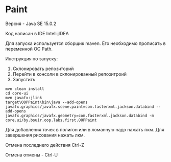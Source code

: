 Paint
===
Версия - Java SE 15.0.2

Код написан в IDE IntellijIDEA

Для запуска используется сборщик maven. Его необходимо прописать в переменной ОС Path.

Инструкция по запуску:
1. Склонировать репозиторий
2. Перейти в консоли в склонированный репозитроий
3. Запустить 
```
mvn clean install
cd core-ui
mvn javafx:jlink
target\OOPPaint\bin\java --add-opens javafx.graphics/javafx.scene.paint=com.fasterxml.jackson.databind --add-opens javafx.graphics/javafx.geometry=com.fasterxml.jackson.databind -m core.ui/by.bsuir.oop.labs.first.OOPPaint
```

Для добавления точек в полигон или в ломанную надо нажать пкм. Для завершения рисования нажать лкм.

Отмена последнего действия Ctrl-Z

Отмена отмены - Ctrl-U